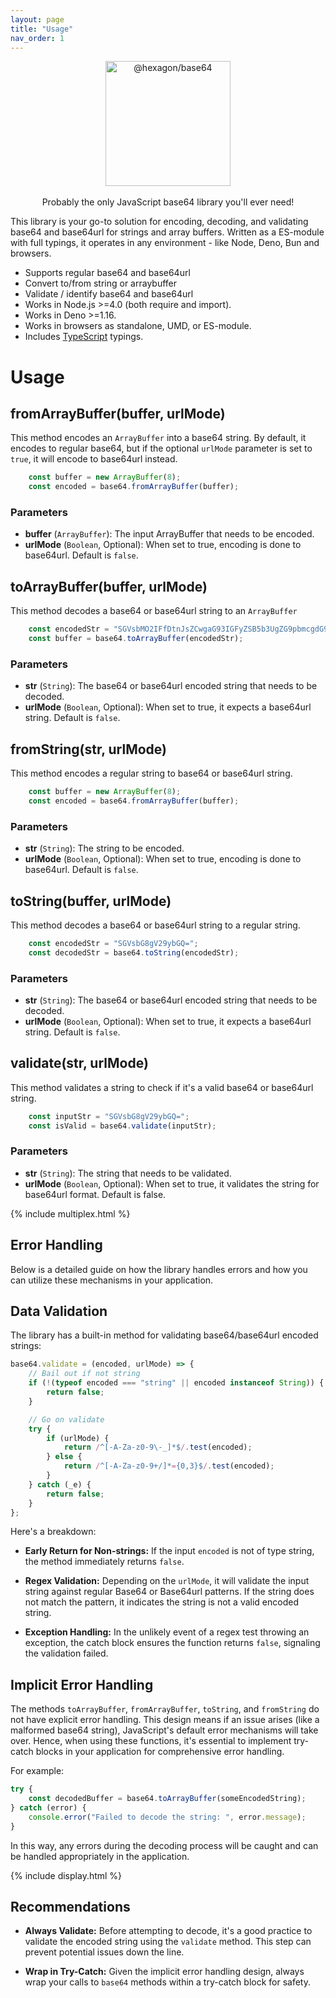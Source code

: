 ```yaml
---
layout: page
title: "Usage"
nav_order: 1
---
```


<p align="center">
  <img src="https://cdn.jsdelivr.net/gh/hexagon/base64@main/base64.png" alt="@hexagon/base64" width="200" height="200"><br>
  <br>Probably the only JavaScript base64 library you'll ever need!<br>
</p>

This library is your go-to solution for encoding, decoding, and validating base64 and base64url for strings and array buffers. Written as a ES-module with full typings, it operates in any environment - like Node, Deno, Bun and browsers.

- Supports regular base64 and base64url
- Convert to/from string or arraybuffer
- Validate / identify base64 and base64url
- Works in Node.js >=4.0 (both require and import).
- Works in Deno >=1.16.
- Works in browsers as standalone, UMD, or ES-module.
- Includes [TypeScript](https://www.typescriptlang.org/) typings.

# Usage

## fromArrayBuffer(buffer, urlMode)

This method encodes an `ArrayBuffer` into a base64 string. By default, it encodes to regular base64, but if the optional `urlMode` parameter is set to `true`, it will encode to base64url instead.

```javascript
	const buffer = new ArrayBuffer(8); 
	const encoded = base64.fromArrayBuffer(buffer);
```

### Parameters

- **buffer** (`ArrayBuffer`): The input ArrayBuffer that needs to be encoded.
- **urlMode** (`Boolean`, Optional): When set to true, encoding is done to base64url. Default is `false`.

## toArrayBuffer(buffer, urlMode)

This method decodes a base64 or base64url string to an `ArrayBuffer`

```javascript
	const encodedStr = "SGVsbMO2IFfDtnJsZCwgaG93IGFyZSB5b3UgZG9pbmcgdG9kYXk/IQ==";
	const buffer = base64.toArrayBuffer(encodedStr);
```

### Parameters

- **str** (`String`): The base64 or base64url encoded string that needs to be decoded.
- **urlMode** (`Boolean`, Optional): When set to true, it expects a base64url string. Default is `false`.

## fromString(str, urlMode)

This method encodes a regular string to base64 or base64url string.

```javascript
	const buffer = new ArrayBuffer(8); 
	const encoded = base64.fromArrayBuffer(buffer);
```

### Parameters

- **str** (`String`): The string to be encoded.
- **urlMode** (`Boolean`, Optional): When set to true, encoding is done to base64url. Default is `false`.

## toString(buffer, urlMode)

This method decodes a base64 or base64url string to a regular string.

```javascript
	const encodedStr = "SGVsbG8gV29ybGQ=";
	const decodedStr = base64.toString(encodedStr);
```

### Parameters

- **str** (`String`): The base64 or base64url encoded string that needs to be decoded.
- **urlMode** (`Boolean`, Optional): When set to true, it expects a base64url string. Default is `false`.

## validate(str, urlMode)

This method validates a string to check if it's a valid base64 or base64url string.

```js
	const inputStr = "SGVsbG8gV29ybGQ=";
	const isValid = base64.validate(inputStr);
```

### Parameters

- **str** (`String`): The string that needs to be validated.
- **urlMode** (`Boolean`, Optional): When set to true, it validates the string for base64url format. Default is false.

{% include multiplex.html %}

## Error Handling

Below is a detailed guide on how the library handles errors and how you can utilize these mechanisms in your application.

## Data Validation

The library has a built-in method for validating base64/base64url encoded strings:

```javascript
base64.validate = (encoded, urlMode) => {
    // Bail out if not string
    if (!(typeof encoded === "string" || encoded instanceof String)) {
        return false;
    }

    // Go on validate
    try {
        if (urlMode) {
            return /^[-A-Za-z0-9\-_]*$/.test(encoded);
        } else {
            return /^[-A-Za-z0-9+/]*={0,3}$/.test(encoded);
        }
    } catch (_e) {
        return false;
    }
};
```

Here's a breakdown:

- **Early Return for Non-strings:** If the input `encoded` is not of type string, the method immediately returns `false`.
    
- **Regex Validation:** Depending on the `urlMode`, it will validate the input string against regular Base64 or Base64url patterns. If the string does not match the pattern, it indicates the string is not a valid encoded string.
    
- **Exception Handling:** In the unlikely event of a regex test throwing an exception, the catch block ensures the function returns `false`, signaling the validation failed.

## Implicit Error Handling

The methods `toArrayBuffer`, `fromArrayBuffer`, `toString`, and `fromString` do not have explicit error handling. This design means if an issue arises (like a malformed base64 string), JavaScript's default error mechanisms will take over. Hence, when using these functions, it's essential to implement try-catch blocks in your application for comprehensive error handling.

For example:

```javascript
try {
    const decodedBuffer = base64.toArrayBuffer(someEncodedString);
} catch (error) {
    console.error("Failed to decode the string: ", error.message);
}
```

In this way, any errors during the decoding process will be caught and can be handled appropriately in the application.

{% include display.html %}

## Recommendations

- **Always Validate:** Before attempting to decode, it's a good practice to validate the encoded string using the `validate` method. This step can prevent potential issues down the line.
    
- **Wrap in Try-Catch:** Given the implicit error handling design, always wrap your calls to `base64` methods within a try-catch block for safety.
